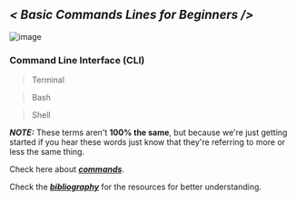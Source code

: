 ## ***< Basic Commands Lines for Beginners />***

![image](https://media.giphy.com/media/Lny6Rw04nsOOc/giphy.gif)

### Command Line Interface (CLI)

> Terminal

> Bash

> Shell

***NOTE:*** These terms aren't **100% the same**, but because we're just getting started if you hear these words just know that they're referring to more or less the same thing.

Check here about ***[commands](Command-Line.md)***.

Check the ***[bibliography](Bibliography.md)*** for the resources for better understanding.
